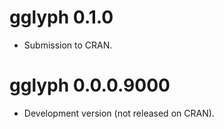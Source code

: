 # gglyph 0.1.0

* Submission to CRAN.

# gglyph 0.0.0.9000

* Development version (not released on CRAN).
